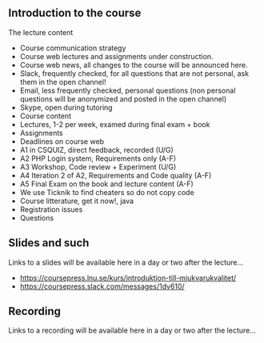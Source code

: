 ## Introduction to the course

The lecture content
* Course communication strategy
 * Course web lectures and assignments under construction.
 * Course web news, all changes to the course will be announced here.
 * Slack, frequently checked, for all questions that are not personal, ask them in the open channel!
 * Email, less frequently checked, personal questions (non personal questions will be anonymized and posted in the open channel)
 * Skype, open during tutoring
* Course content
 * Lectures, 1-2 per week, examed during final exam + book
 * Assignments
  * Deadlines on course web
  * A1 in CSQUIZ, direct feedback, recorded (U/G)
  * A2 PHP Login system, Requirements only (A-F)
  * A3 Workshop, Code review + Experiment (U/G)
  * A4 Iteration 2 of A2, Requirements and Code quality (A-F)
  * A5 Final Exam on the book and lecture content (A-F)
  * We use Ticknik to find cheaters so do not copy code
* Course litterature, get it now!, java 
* Registration issues
* Questions

## Slides and such
Links to a slides will be available here in a day or two after the lecture...

 * https://coursepress.lnu.se/kurs/introduktion-till-mjukvarukvalitet/
 * https://coursepress.slack.com/messages/1dv610/

## Recording
Links to a recording will be available here in a day or two after the lecture...
